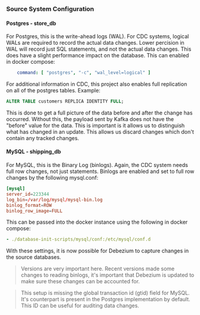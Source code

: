 ### Source System Configuration
#### Postgres - store_db
For Postgres, this is the write-ahead logs (WAL). For CDC systems, logical WALs are required to record the actual data changes. Lower percision in WAL will record just SQL statements, and not the actual data changes. This does have a slight performance impact on the database. This can enabled in docker compose:
```yaml
    command: [ "postgres", "-c", "wal_level=logical" ]
```
For additional information in CDC, this project also enables full replication on all of the postgres tables. Example:
```sql
ALTER TABLE customers REPLICA IDENTITY FULL;
```
This is done to get a full picture of the data before and after the change has occurred. Without this, the payload sent by Kafka does not have the "before" value for the data. This is important is it allows us to distinguish what has changed in an update. This allows us discard changes which don't contain any tracked changes.
#### MySQL - shipping_db
For MySQL, this is the Binary Log (binlogs). Again, the CDC system needs full row changes, not just statements. Binlogs are enabled and set to full row changes by the following mysql.conf:
```conf
[mysql]
server_id=223344
log_bin=/var/log/mysql/mysql-bin.log
binlog_format=ROW
binlog_row_image=FULL
```
This can be passed into the docker instance using the following in docker compose:
```yaml
- ./database-init-scripts/mysql/conf:/etc/mysql/conf.d
```
With these settings, it is now possible for Debezium to capture changes in the source databases.
> Versions are very important here. Recent versions made some changes to reading binlogs, it's important that Debezium is updated to make sure these changes can be accounted for.

> This setup is missing the global transaction id (gtid) field for MySQL. It's counterpart is present in the Postgres implementation by default. This ID can be useful for auditing data changes.